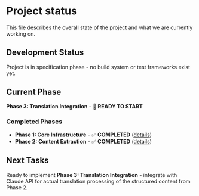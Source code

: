 # Project status

This file describes the overall state of the project and what we are currently working on.

## Development Status

Project is in specification phase - no build system or test frameworks exist yet.

## Current Phase

**Phase 3: Translation Integration** - 🏁 **READY TO START**

### Completed Phases
- **Phase 1: Core Infrastructure** - ✅ **COMPLETED** ([details](01_implementation_plan.md))
- **Phase 2: Content Extraction** - ✅ **COMPLETED** ([details](02_implementation_plan.md))

## Next Tasks

Ready to implement **Phase 3: Translation Integration** - integrate with Claude API for actual translation processing of the structured content from Phase 2.
